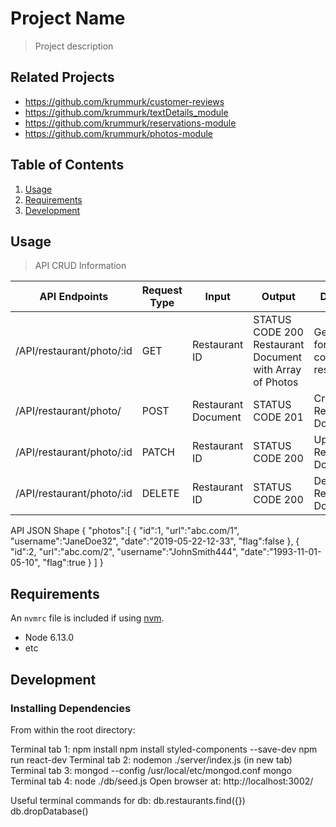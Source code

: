 # Project Name

> Project description

## Related Projects

  - https://github.com/krummurk/customer-reviews
  - https://github.com/krummurk/textDetails_module
  - https://github.com/krummurk/reservations-module
  - https://github.com/krummurk/photos-module

## Table of Contents

1. [Usage](#Usage)
1. [Requirements](#requirements)
1. [Development](#development)

## Usage

> API CRUD Information

| API Endpoints  | Request Type | Input | Output | Description  |
| ------------- | ------------- | ------------- | ------------- | ------------- | 
| /API/restaurant/photo/:id | GET  | Restaurant ID  | STATUS CODE 200 Restaurant Document with Array of Photos | Gets photos for corresponding restaurant  |
| /API/restaurant/photo/ | POST  | Restaurant Document   | STATUS CODE 201  | Create a Restaurant Document  | 
| /API/restaurant/photo/:id | PATCH  | Restaurant ID  | STATUS CODE 200  | Update a Restaurant Document  |
| /API/restaurant/photo/:id | DELETE  | Restaurant ID  | STATUS CODE 200  | Delete a Restaurant Document  |

API JSON Shape
{
  "photos":[
    {
      "id":1,
      "url":"abc.com/1",
      "username":"JaneDoe32",
      "date":"2019-05-22-12-33",
      "flag":false
    },
    {
      "id":2,
      "url":"abc.com/2",
      "username":"JohnSmith444",
      "date":"1993-11-01-05-10",
      "flag":true
    }
  ]
}

## Requirements

An `nvmrc` file is included if using [nvm](https://github.com/creationix/nvm).

- Node 6.13.0
- etc

## Development

### Installing Dependencies

From within the root directory:

Terminal tab 1:
  npm install
  npm install styled-components --save-dev
  npm run react-dev
Terminal tab 2:
  nodemon ./server/index.js (in new tab)
Terminal tab 3:
  mongod --config /usr/local/etc/mongod.conf
  mongo
Terminal tab 4:
  node ./db/seed.js
Open browser at: http://localhost:3002/


Useful terminal commands for db:
  db.restaurants.find({})
  db.dropDatabase()
